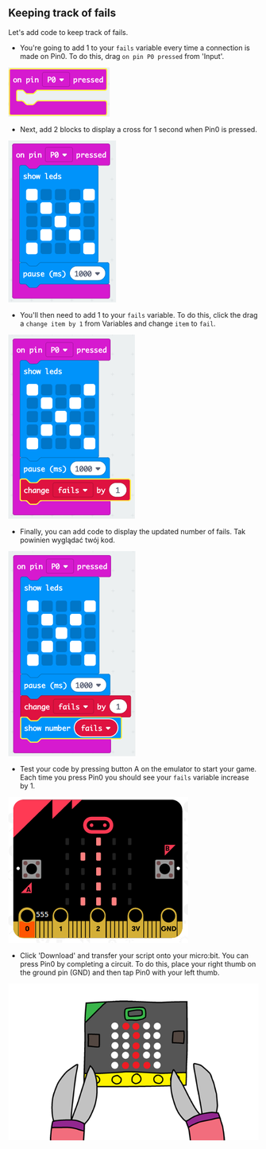## Keeping track of fails

Let's add code to keep track of fails.

+ You're going to add 1 to your `fails` variable every time a connection is made on Pin0. To do this, drag `on pin P0 pressed` from 'Input'.

![zrzut ekranu](images/frustration-pressPin0.png)

+ Next, add 2 blocks to display a cross for 1 second when Pin0 is pressed.

![zrzut ekranu](images/frustration-pin0-x.png)

+ You'll then need to add 1 to your `fails` variable. To do this, click the drag a `change item by 1` from Variables and change `item` to `fail`. 

![zrzut ekranu](images/frustration-pin0-fails.png)

+ Finally, you can add code to display the updated number of fails. Tak powinien wyglądać twój kod.

![zrzut ekranu](images/frustration-pin0-code.png)

+ Test your code by pressing button A on the emulator to start your game. Each time you press Pin0 you should see your `fails` variable increase by 1.

![zrzut ekranu](images/frustration-pin0-test.png)

+ Click 'Download' and transfer your script onto your micro:bit. You can press Pin0 by completing a circuit. To do this, place your right thumb on the ground pin (GND) and then tap Pin0 with your left thumb.

![zrzut ekranu](images/frustration-pin0-compile.png)
